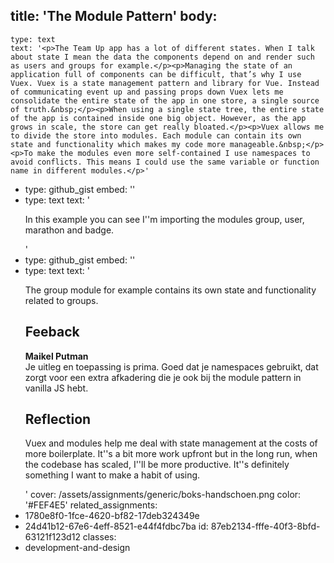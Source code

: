 title: 'The Module Pattern'
body:
  -
    type: text
    text: '<p>The Team Up app has a lot of different states. When I talk about state I mean the data the components depend on and render such as users and groups for example.</p><p>Managing the state of an application full of components can be difficult, that’s why I use Vuex. Vuex is a state management pattern and library for Vue. Instead of communicating event up and passing props down Vuex lets me consolidate the entire state of the app in one store, a single source of truth.&nbsp;</p><p>When using a single state tree, the entire state of the app is contained inside one big object. However, as the app grows in scale, the store can get really bloated.</p><p>Vuex allows me to divide the store into modules. Each module can contain its own state and functionality which makes my code more manageable.&nbsp;</p><p>To make the modules even more self-contained I use namespaces to avoid conflicts. This means I could use the same variable or function name in different modules.</p>'
  -
    type: github_gist
    embed: '<script src="https://gist.github.com/Vincelicious/7f3f3023b586295bb3f69d7eb6abbb6d.js"></script>'
  -
    type: text
    text: '<p>In this example you can see I''m importing the modules group, user, marathon and badge.</p>'
  -
    type: github_gist
    embed: '<script src="https://gist.github.com/Vincelicious/c29cebe39faa184f1ac524feda752d41.js"></script>'
  -
    type: text
    text: '<p>The group module for example contains its own state and functionality related to groups.&nbsp;</p><h2>Feeback</h2><p><b>Maikel Putman</b><br>Je uitleg en toepassing is prima. Goed dat je namespaces gebruikt, dat zorgt voor een extra afkadering die je ook bij the module pattern in vanilla JS hebt.<br></p><h2>Reflection</h2><p>Vuex and modules help me deal with state management at the costs of more boilerplate. It''s a bit more work upfront but in the long run, when the codebase has scaled, I''ll be more productive. It''s definitely something I want to make a habit of using.</p>'
cover: /assets/assignments/generic/boks-handschoen.png
color: '#FEF4E5'
related_assignments:
  - 1780e8f0-1fce-4620-bf82-17deb324349e
  - 24d41b12-67e6-4eff-8521-e44f4fdbc7ba
id: 87eb2134-fffe-40f3-8bfd-63121f123d12
classes:
  - development-and-design
